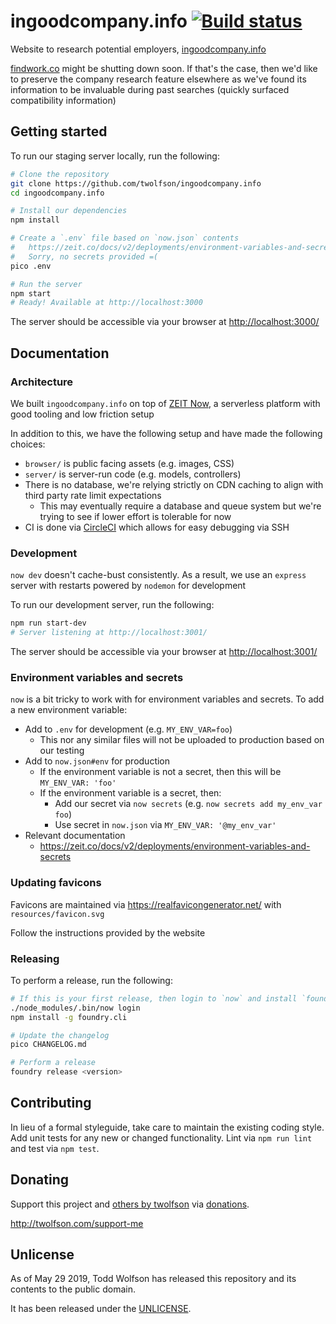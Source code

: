 # ingoodcompany.info [![Build status](https://circleci.com/gh/twolfson/ingoodcompany.info/tree/master.svg?style=svg)](https://circleci.com/gh/twolfson/ingoodcompany.info/tree/master)

Website to research potential employers, [ingoodcompany.info][]

[findwork.co][] might be shutting down soon. If that's the case, then we'd like to preserve the company research feature elsewhere as we've found its information to be invaluable during past searches (quickly surfaced compatibility information)

[ingoodcompany.info]: https://ingoodcompany.info/
[findwork.co]: https://findwork.co/

## Getting started
To run our staging server locally, run the following:

```bash
# Clone the repository
git clone https://github.com/twolfson/ingoodcompany.info
cd ingoodcompany.info

# Install our dependencies
npm install

# Create a `.env` file based on `now.json` contents
#   https://zeit.co/docs/v2/deployments/environment-variables-and-secrets
#   Sorry, no secrets provided =(
pico .env

# Run the server
npm start
# Ready! Available at http://localhost:3000
```

The server should be accessible via your browser at <http://localhost:3000/>

## Documentation
### Architecture
We built `ingoodcompany.info` on top of [ZEIT Now][], a serverless platform with good tooling and low friction setup

In addition to this, we have the following setup and have made the following choices:

- `browser/` is public facing assets (e.g. images, CSS)
- `server/` is server-run code (e.g. models, controllers)
- There is no database, we're relying strictly on CDN caching to align with third party rate limit expectations
    - This may eventually require a database and queue system but we're trying to see if lower effort is tolerable for now
- CI is done via [CircleCI][] which allows for easy debugging via SSH

[ZEIT Now]: https://zeit.co/now
[CircleCI]: http://circleci.com/

### Development
`now dev` doesn't cache-bust consistently. As a result, we use an `express` server with restarts powered by `nodemon` for development

To run our development server, run the following:

```bash
npm run start-dev
# Server listening at http://localhost:3001/
```

The server should be accessible via your browser at <http://localhost:3001/>

### Environment variables and secrets
`now` is a bit tricky to work with for environment variables and secrets. To add a new environment variable:

- Add to `.env` for development (e.g. `MY_ENV_VAR=foo`)
  - This nor any similar files will not be uploaded to production based on our testing
- Add to `now.json#env` for production
  - If the environment variable is not a secret, then this will be `MY_ENV_VAR: 'foo'`
  - If the environment variable is a secret, then:
    - Add our secret via `now secrets` (e.g. `now secrets add my_env_var foo`)
    - Use secret in `now.json` via `MY_ENV_VAR: '@my_env_var'`
- Relevant documentation
  - https://zeit.co/docs/v2/deployments/environment-variables-and-secrets

### Updating favicons
Favicons are maintained via <https://realfavicongenerator.net/> with `resources/favicon.svg`

Follow the instructions provided by the website

### Releasing
To perform a release, run the following:

```bash
# If this is your first release, then login to `now` and install `foundry.cli`
./node_modules/.bin/now login
npm install -g foundry.cli

# Update the changelog
pico CHANGELOG.md

# Perform a release
foundry release <version>
```

## Contributing
In lieu of a formal styleguide, take care to maintain the existing coding style. Add unit tests for any new or changed functionality. Lint via `npm run lint` and test via `npm test`.

## Donating
Support this project and [others by twolfson][twolfson-projects] via [donations][twolfson-support-me].

<http://twolfson.com/support-me>

[twolfson-projects]: http://twolfson.com/projects
[twolfson-support-me]: http://twolfson.com/support-me

## Unlicense
As of May 29 2019, Todd Wolfson has released this repository and its contents to the public domain.

It has been released under the [UNLICENSE][].

[UNLICENSE]: UNLICENSE
